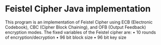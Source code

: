 # Feistel Cipher Java implementation

This program is an implementation of Feistel Cipher using ECB (Electronic Codebook), CBC (Cipher Block Chaining), and OFB (Output Feedback) encryption modes. The fixed variables of the Feistel cipher are:
• 10 rounds of encryption/decryption
• 96 bit block size
• 96 bit key size
